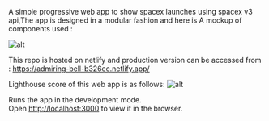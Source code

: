 A simple progressive web app to show spacex launches using spacex v3 api,The app is designed in a modular fashion and here is
A mockup of components used :

![alt](https://user-images.githubusercontent.com/20711455/107396376-b6cf5300-6b23-11eb-9402-c9b3e6f58cfe.png)

This repo is hosted on netlify and production version can be accessed from :
https://admiring-bell-b326ec.netlify.app/

Lighthouse score of this web app is as follows:
![alt](https://user-images.githubusercontent.com/20711455/107396876-2e9d7d80-6b24-11eb-9b24-403007645db6.png)

Runs the app in the development mode.<br />
Open [http://localhost:3000](http://localhost:3000) to view it in the browser.



